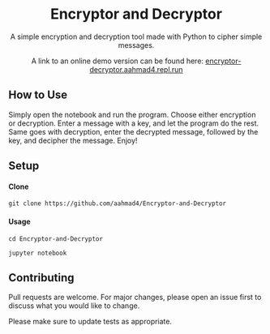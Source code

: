 <h1 align="center">Encryptor and Decryptor</h1> 

<p align="center">
A simple encryption and decryption tool made with Python to cipher simple messages. 
</p>

<p align="center">
A link to an online demo version can be found here: <a href="https://encryptor-decryptor.aahmad4.repl.run/" target="_blank">encryptor-decryptor.aahmad4.repl.run</a>
</p>

## How to Use
Simply open the notebook and run the program. Choose either encryption or decryption. Enter a message with a key, and let the program do the rest. Same goes with decryption, enter the decrypted message, followed by the key, and decipher the message. Enjoy!

## Setup

#### Clone

```
git clone https://github.com/aahmad4/Encryptor-and-Decryptor
```

#### Usage
```
cd Encryptor-and-Decryptor
```
```
jupyter notebook
```

## Contributing
Pull requests are welcome. For major changes, please open an issue first to discuss what you would like to change.

Please make sure to update tests as appropriate.
